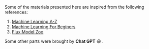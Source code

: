 Some of the materials presented here are inspired from the following references:

1. [Machine Learning A-Z](https://www.superdatascience.com/pages/machine-learning)  
1. [Machine Learning For Beginers](https://github.com/microsoft/ML-For-Beginners)  
1. [Flux Model Zoo](https://github.com/FluxML/model-zoo)  

Some other parts were brought by **Chat GPT** :smiley: .

<!-- It defines itself as follows:  
> ``**Chat GPT** is the robotic overlord of all things written. Its metal fingers effortlessly pounded out these words, making typos and creativity a thing of the past. But don't worry, it's still programmed to be a little bit sassy, so at least there's that. So sit back, relax, and let **Chat GPT** take the wheel. It's guaranteed to be a wild ride.'' -->

